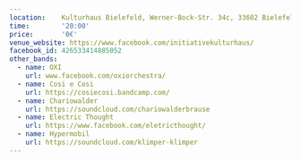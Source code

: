 ```yaml
---
location:    Kulturhaus Bielefeld, Werner-Bock-Str. 34c, 33602 Bielefeld
time:        '20:00'
price:       '0€'
venue_website: https://www.facebook.com/initiativekulturhaus/
facebook_id: 426533414885052
other_bands:
  - name: OXI
    url: www.facebook.com/oxiorchestra/
  - name: Cosi e Cosi
    url: https://cosiecosi.bandcamp.com/
  - name: Chariowalder
    url: https://soundcloud.com/chariowalderbrause
  - name: Electric Thought
    url: https://www.facebook.com/eletricthought/
  - name: Hypermobil
    url: https://soundcloud.com/klimper-klimper
---
```

